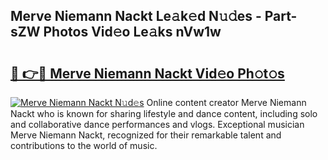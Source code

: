 ## Merve Niemann Nackt Le𝚊k𝚎d N𝚞𝚍es - Part-sZW Photos Vid𝚎o Le𝚊ks nVw1w

# <h2><a href="http://fb5n0t.evod.top/?m=Merve+Niemann+Nackt">🔗 👉🔴 Merve Niemann Nackt Vid𝚎o Ph𝚘t𝚘s</a></h2>

[![Merve Niemann Nackt N𝚞d𝚎s](https://i.imgur.com/8V9OHl7.gif)](http://fb5n0t.evod.top/?m=Merve+Niemann+Nackt)
Online content creator Merve Niemann Nackt who is known for sharing lifestyle and dance content, including solo and collaborative dance performances and vlogs. Exceptional musician Merve Niemann Nackt, recognized for their remarkable talent and contributions to the world of music. 
